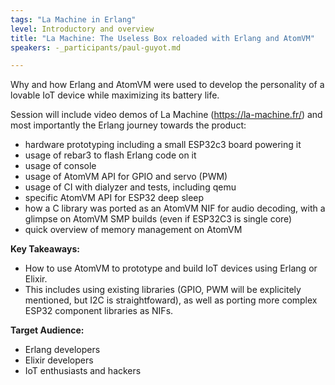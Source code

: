 ```yaml
---
tags: "La Machine in Erlang"
level: Introductory and overview
title: "La Machine: The Useless Box reloaded with Erlang and AtomVM"
speakers: -_participants/paul-guyot.md

---
```

Why and how Erlang and AtomVM were used to develop the personality of a lovable IoT device while maximizing its battery life.

Session will include video demos of La Machine (https://la-machine.fr/) and most importantly the Erlang journey towards the product:
- hardware prototyping including a small ESP32c3 board powering it
- usage of rebar3 to flash Erlang code on it
- usage of console
- usage of AtomVM API for GPIO and servo (PWM)
- usage of CI with dialyzer and tests, including qemu
- specific AtomVM API for ESP32 deep sleep
- how a C library was ported as an AtomVM NIF for audio decoding, with a glimpse on AtomVM SMP builds (even if ESP32C3 is single core)
- quick overview of memory management on AtomVM

**Key Takeaways:**
- How to use AtomVM to prototype and build IoT devices using Erlang or Elixir.
- This includes using existing libraries (GPIO, PWM will be explicitely mentioned, but I2C is straightfoward), as well as porting more complex ESP32 component libraries as NIFs.

**Target Audience:**
- Erlang developers
- Elixir developers
- IoT enthusiasts and hackers

